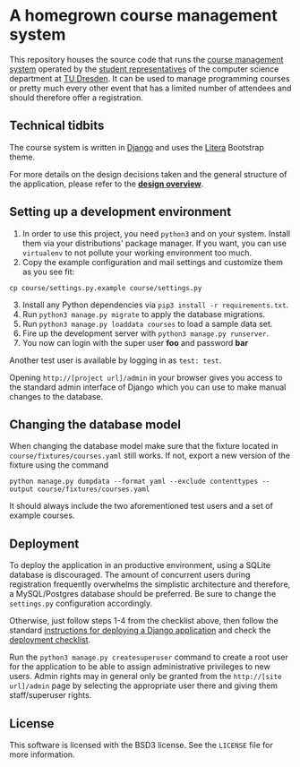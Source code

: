 # A homegrown course management system

This repository houses the source code that runs the [course management system](https://kurse.ifsr.de) operated by the [student representatives](https://www.ifsr.de) of the computer science department at [TU Dresden](https://tu-dresden.de). It can be used to manage programming courses or pretty much every other event that has a limited number of attendees and should therefore offer a registration.

## Technical tidbits

The course system is written in [Django](https://djangoproject.com/) and uses the [Litera](https://bootswatch.com/litera/) Bootstrap theme.

For more details on the design decisions taken and the general structure of the application, please refer to the [**design overview**](./OVERVIEW.md).

## Setting up a development environment

1. In order to use this project, you need `python3` and on your system. Install them via your distributions' package manager. If you want, you can use `virtualenv` to not pollute your working environment too much.
2. Copy the example configuration and mail settings and customize them as you see fit:
```
cp course/settings.py.example course/settings.py
```
3. Install any Python dependencies via `pip3 install -r requirements.txt`.
4. Run `python3 manage.py migrate` to apply the database migrations.
5. Run `python3 manage.py loaddata courses` to load a sample data set.
6. Fire up the development server with `python3 manage.py runserver`.
7. You now can login with the super user **foo** and password **bar**

Another test user is available by logging in as `test: test`.

Opening `http://[project url]/admin` in your browser gives you access to the standard admin interface of Django which you can use to make manual changes to the database.

## Changing the database model

When changing the database model make sure that the fixture located in `course/fixtures/courses.yaml` still works.
If not, export a new version of the fixture using the command
```
python manage.py dumpdata --format yaml --exclude contenttypes --output course/fixtures/courses.yaml
```
It should always include the two aforementioned test users and a set of example courses.

## Deployment

To deploy the application in an productive environment, using a SQLite database is discouraged.
The amount of concurrent users during registration frequently overwhelms the simplistic architecture and therefore, a MySQL/Postgres database should be preferred.
Be sure to change the `settings.py` configuration accordingly.

Otherwise, just follow steps 1-4 from the checklist above, then follow the standard [instructions for deploying a Django application](https://docs.djangoproject.com/en/3.2/howto/deployment/) and check the [deployment checklist](https://docs.djangoproject.com/en/3.2/howto/deployment/checklist/).

Run the `python3 manage.py createsuperuser` command to create a root user for the application to be able to assign administrative privileges to new users.
Admin rights may in general only be granted from the `http://[site url]/admin` page by selecting the appropriate user there and giving them staff/superuser rights.

## License

This software is licensed with the BSD3 license. See the `LICENSE` file for more information.


